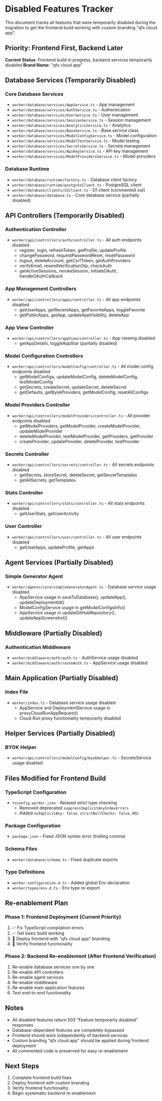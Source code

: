 # Disabled Features Tracker

This document tracks all features that were temporarily disabled during the migration to get the frontend build working with custom branding "qfx cloud app".

## Priority: Frontend First, Backend Later

**Current Status**: Frontend build in progress, backend services temporarily disabled
**Brand Name**: "qfx cloud app"

## Database Services (Temporarily Disabled)

### Core Database Services
- `worker/database/services/AppService.ts` - App management
- `worker/database/services/AuthService.ts` - Authentication
- `worker/database/services/UserService.ts` - User management
- `worker/database/services/SessionService.ts` - Session management
- `worker/database/services/AnalyticsService.ts` - Analytics
- `worker/database/services/BaseService.ts` - Base service class
- `worker/database/services/ModelConfigService.ts` - Model configuration
- `worker/database/services/ModelTestService.ts` - Model testing
- `worker/database/services/SecretsService.ts` - Secrets management
- `worker/database/services/ApiKeyService.ts` - API key management
- `worker/database/services/ModelProvidersService.ts` - Model providers

### Database Runtime
- `worker/database/runtime/factory.ts` - Database client factory
- `worker/database/runtime/postgresClient.ts` - PostgreSQL client
- `worker/database/clients/d1Client.ts` - D1 client (commented out)
- `worker/database/database.ts` - Core database service (partially disabled)

## API Controllers (Temporarily Disabled)

### Authentication Controller
- `worker/api/controllers/auth/controller.ts` - All auth endpoints disabled
  - register, login, refreshToken, getProfile, updateProfile
  - changePassword, requestPasswordReset, resetPassword
  - logout, deleteAccount, getCsrfToken, getAuthProviders
  - verifyEmail, resendVerificationOtp, checkAuth
  - getActiveSessions, revokeSession, initiateOAuth, handleOAuthCallback

### App Management Controllers
- `worker/api/controllers/apps/controller.ts` - All app endpoints disabled
  - getUserApps, getRecentApps, getFavoriteApps, toggleFavorite
  - getPublicApps, getApp, updateAppVisibility, deleteApp

### App View Controller
- `worker/api/controllers/appView/controller.ts` - App viewing disabled
  - getAppDetails, toggleAppStar (partially disabled)

### Model Configuration Controllers
- `worker/api/controllers/modelConfig/controller.ts` - All model config endpoints disabled
  - getModelConfigs, updateModelConfig, deleteModelConfig, testModelConfig
  - getSecrets, createSecret, updateSecret, deleteSecret
  - getDefaults, getByokProviders, getModelConfig, resetAllConfigs

### Model Providers Controller
- `worker/api/controllers/modelProviders/controller.ts` - All provider endpoints disabled
  - getModelProviders, getModelProvider, createModelProvider, updateModelProvider
  - deleteModelProvider, testModelProvider, getProviders, getProvider
  - createProvider, updateProvider, deleteProvider, testProvider

### Secrets Controller
- `worker/api/controllers/secrets/controller.ts` - All secrets endpoints disabled
  - getSecrets, storeSecret, deleteSecret, getSecretTemplates
  - getAllSecrets, getTemplates

### Stats Controller
- `worker/api/controllers/stats/controller.ts` - All stats endpoints disabled
  - getUserStats, getUserActivity

### User Controller
- `worker/api/controllers/user/controller.ts` - All user endpoints disabled
  - getUserApps, updateProfile, getApps

## Agent Services (Partially Disabled)

### Simple Generator Agent
- `worker/agents/core/simpleGeneratorAgent.ts` - Database service usage disabled
  - AppService usage in saveToDatabase(), updateApp(), updateDeploymentId()
  - ModelConfigService usage in getModelConfigsInfo()
  - AppService usage in updateGitHubRepository(), updateAppScreenshot()

## Middleware (Partially Disabled)

### Authentication Middleware
- `worker/middleware/auth/auth.ts` - AuthService usage disabled
- `worker/middleware/auth/routeAuth.ts` - AppService usage disabled

## Main Application (Partially Disabled)

### Index File
- `worker/index.ts` - Database service usage disabled
  - AppService and DeploymentService usage in proxyCloudRunAppRequest()
  - Cloud Run proxy functionality temporarily disabled

## Helper Services (Partially Disabled)

### BYOK Helper
- `worker/api/controllers/modelConfig/byokHelper.ts` - SecretsService usage disabled

## Files Modified for Frontend Build

### TypeScript Configuration
- `tsconfig.worker.json` - Relaxed strict type checking
  - Removed deprecated `suppressImplicitAnyIndexErrors`
  - Added `noImplicitAny: false`, `strictNullChecks: false`, etc.

### Package Configuration
- `package.json` - Fixed JSON syntax error (trailing comma)

### Schema Files
- `worker/database/schema.ts` - Fixed duplicate exports

### Type Definitions
- `worker-configuration.d.ts` - Added global Env declaration
- `worker/types/env.d.ts` - Env type re-export

## Re-enablement Plan

### Phase 1: Frontend Deployment (Current Priority)
1. ✅ Fix TypeScript compilation errors
2. ✅ Get basic build working
3. 🔄 Deploy frontend with "qfx cloud app" branding
4. 🔄 Verify frontend functionality

### Phase 2: Backend Re-enablement (After Frontend Verification)
1. Re-enable database services one by one
2. Re-enable API controllers
3. Re-enable agent services
4. Re-enable middleware
5. Re-enable main application features
6. Test end-to-end functionality

## Notes

- All disabled features return 503 "Feature temporarily disabled" responses
- Database-dependent features are completely bypassed
- Frontend should work independently of backend services
- Custom branding "qfx cloud app" should be applied during frontend deployment
- All commented code is preserved for easy re-enablement

## Next Steps

1. Complete frontend build fixes
2. Deploy frontend with custom branding
3. Verify frontend functionality
4. Begin systematic backend re-enablement
